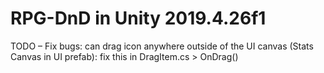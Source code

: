 # RPG-DnD in Unity 2019.4.26f1
TODO – Fix bugs: 
can drag icon anywhere outside of the UI canvas (Stats Canvas in UI prefab): fix this in DragItem.cs > OnDrag()
